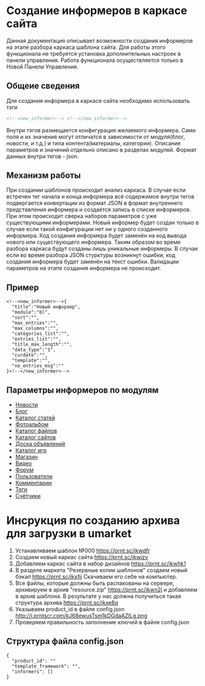 # Создание информеров в каркасе сайта

Данная документация описывает возможности создания информеров на этапе разбора каркаса шаблона сайта. Для работы этого функционала не требуется установка дополнительных настроек в панели управления. Работа функционала осуществляется только в Новой Панели Управления. 

## Общеие сведения
Для создания информера в каркасе сайта необходимо использовать тэги
```html
<!--<new_informer>--> <!--</new_informer>-->
```
Внутри тэгов размещается конфигурация желаемого информера. Сами поля и их значения могут отличатся в зависимости от модуля(блог, новости, и т.д.) и типа контента(материалы, категории). Описание параметров и значений отдельно описано в разделах модулей. Формат данных внутри тегов - json. 

## Механизм работы
При создании шаблонов происходит анализ каркаса. В случае если встречен тег начала и конца информера всё содержимое внутри тегов подвергается конвертации из формат JSON в формат внутреннего представления информера и создаётся запись в списке информеров. При этом происходит сверка наборов параметров с уже существующими информерами. Новый информер будет создан только в случае если такой конфигурации нет ни у одного созданного информера. Код создания информера будет заменён на код вывода нового или существующего информера. Таким образом во время разбора каркаса будут созданы лишь уникальные информеры. В случае если во время разбора JSON стурктуры возникнут ошибки, код создания информера будет заменён на текст ошибки. Валидации параметров на этапе создания информера не происходит.

## Пример
```
<!--<new_informer>-->{
  "title":"Новый инфораер",
  "module":"bl",
  "sort":"",
  "max_entries":"",
  "max_columns":"",
  "categories_list":"",
  "entries_list":"",
  "title_max_length":"",
  "data_type":"1",
  "curdate":"",
  "template":"",
  "no_entries_msg":""
}<!--</new_informer>-->
```

## Параметры информеров по модулям
 - [Новости](doc/News.md)
 - [Блог](doc/Blog.md)
 - [Каталог статей](doc/Publ.md)
 - [Фотоальбом](doc/Photo.md)
 - [Каталог файлов](doc/Load.md)
 - [Каталог сайтов](doc/Dir.md)
 - [Доска объявлений](doc/Board.md)
 - [Каталог игр](doc/Stuff.md)
 - [Магазин](doc/Shop.md)
 - [Видео](doc/Video.md)
 - [Форум](doc/Forum.md)
 - [Пользователи](doc/Users.md)
 - [Комментарии](doc/Comments.md)
 - [Теги](doc/Tags.md)
 - [Счётчики](doc/Counters.md)

# Инсрукция по созданию архива для загрузки в umarket
1. Устанавливаем шаблон №000 <a href="https://prnt.sc/ikwdfr" target="_blank">https://prnt.sc/ikwdfr</a>  
2. Создаем новый каркас сайта <a href="https://prnt.sc/ikwizv" target="_blank">https://prnt.sc/ikwizv</a>
3. Добавляем каркас сайта в набор дизайнов <a href="https://prnt.sc/ikwhk1" target="_blank">https://prnt.sc/ikwhk1</a>
4. В разделе маркета "Резервные копии шаблонов" создаем новый бэкап <a href="https://prnt.sc/ikxfij" target="_blank">https://prnt.sc/ikxfij</a> Скачиваем его себе на компьютер.
5. Все файлы, которые должны быть распакованы на сервере, архивируем в архив "resource.zip" <a href="https://prnt.sc/ikwn2j" target="_blank">https://prnt.sc/ikwn2j</a> и добавляем в архив шаблона. В результате у нас должна получиться такая структура архива <a href="https://prnt.sc/ikxe8q" target="_blank">https://prnt.sc/ikxe8q</a>
6. Указываем product_id в файле config.json <a href="http://i.prntscr.com/kJ68ewusTsm1kDGdaAZILg.png" target="_blank">http://i.prntscr.com/kJ68ewusTsm1kDGdaAZILg.png</a>
7. Проверяем правильность заполнение ключей в файле config.json

## Структура файла config.json
```
{
  "product_id": ""
  "template_framework": "",
  "informers": []
}
```